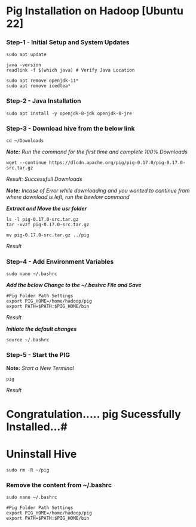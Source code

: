 # Pig Installation on Hadoop [Ubuntu 22] #

### Step-1 - Initial Setup and System Updates ###
```
sudo apt update
```
```
java -version
readlink -f $(which java) # Verify Java Location

sudo apt remove openjdk-11*
sudo apt remove icedtea*
```

### Step-2 - Java Installation ###
```
sudo apt install -y openjdk-8-jdk openjdk-8-jre
```

### Step-3 - Download hive from the below link ###
```
cd ~/Downloads
```

_**Note:** Run the command for the first time and complete 100% Downloads_
```
wget --continue https://dlcdn.apache.org/pig/pig-0.17.0/pig-0.17.0-src.tar.gz

```
_Result: Successfull Downloads_


_**Note:** Incase of Error while downloading and you wanted to continue from where download is left, run the bewlow command_


**_Extract and Move the usr folder_**
```
ls -l pig-0.17.0-src.tar.gz
tar -xvzf pig-0.17.0-src.tar.gz
```
```
mv pig-0.17.0-src.tar.gz ../pig
```

_Result_


### Step-4 - Add Environment Variables ###
```
sudo nano ~/.bashrc
```
**_Add the below Change to the ~/.bashrc File and Save_**
```
#Pig Folder Path Settings
export PIG_HOME=/home/hadoop/pig
export PATH=$PATH:$PIG_HOME/bin
```
_Result_


**_Initiate the default changes_**
```
source ~/.bashrc
```

### Step-5 - Start the PIG ###
**Note:** _Start a New Terminal_
```
pig
```
_Result_

# Congratulation..... pig Sucessfully Installed...#

# Uninstall Hive #
```
sudo rm -R ~/pig
```

### Remove the content from ~/.bashrc ###
```
sudo nano ~/.bashrc
```
```
#Pig Folder Path Settings
export PIG_HOME=/home/hadoop/pig
export PATH=$PATH:$PIG_HOME/bin
```


